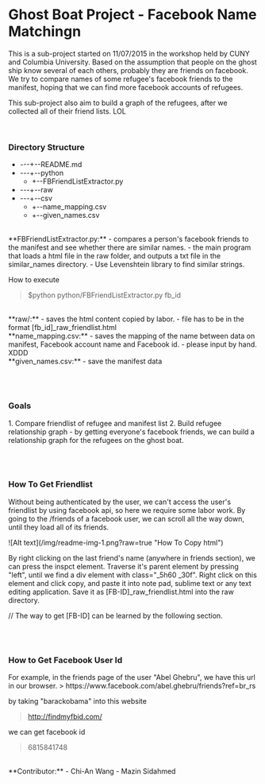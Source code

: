 <h1>Ghost Boat Project - Facebook Name Matchingn</h1>
<p>
This is a sub-project started on 11/07/2015 in the workshop held by CUNY and Columbia University. Based on the assumption that people on the ghost ship know several of each others, probably they are friends on facebook. We try to compare names of some refugee's facebook friends to the manifest, hoping that we can find more facebook accounts of refugees.
</p>
<p>
This sub-project also aim to build a graph of the refugees, after we collected all of their friend lists. LOL
</p>
<br>
<h3> Directory Structure </h3>

* ---+--README.md
* ---+--python
	* +--FBFriendListExtractor.py
* ---+--raw
* ---+--csv
	* +--name_mapping.csv
	* +--given_names.csv

<br>
**FBFriendListExtractor.py:**
- compares a person's facebook friends to the manifest and see whether there are similar names.
- the main program that loads a html file in the raw folder, and outputs a txt file in the similar_names directory.
- Use Levenshtein library to find similar strings.

How to execute
> $python python/FBFriendListExtractor.py fb_id

<br>
**raw/:**
- saves the html content copied by labor.
- file has to be in the format [fb_id]_raw_friendlist.html

<br>
**name_mapping.csv:**
- saves the mapping of the name between data on manifest, Facebook account name and Facebook id.
- please input by hand. XDDD

<br>
**given_names.csv:**
- save the manifest data

<br><br>
<h3> Goals </h3>
1. Compare friendlist of refugee and manifest list
2. Build refugee relationship graph
	- by getting everyone's facebook friends, we can build a relationship graph for the refugees on the ghost boat.

<br><br>
<h3> How To Get Friendlist </h3>
<p>
Without being authenticated by the user, we can't access the user's friendlist by using facebook api, so here we require some labor work. By going to the /friends of a facebook user, we can scroll all the way down, until they load all of its friends. 
</p>
![Alt text](/img/readme-img-1.png?raw=true "How To Copy html")
<p>
By right clicking on the last friend's name (anywhere in friends section), we can press the inspct element. Traverse it's parent element by pressing "left", until we find a div element with class="_5h60 _30f". Right click on this element and click copy, and paste it into note pad, sublime text or any text editing application. 
Save it as [FB-ID]_raw_friendlist.html into the raw directory.
</p>
// The way to get [FB-ID] can be learned by the following section.

<br><br>
<h3> How to Get Facebook User Id </h3>
For example, in the friends page of the user "Abel Ghebru", we have this url in our browser.
> https://www.facebook.com/abel.ghebru/friends?ref=br_rs

by taking "barackobama" into this website 
> http://findmyfbid.com/

we can get facebook id 

> 6815841748

<br>
**Contributor:**
- Chi-An Wang
- Mazin Sidahmed 
